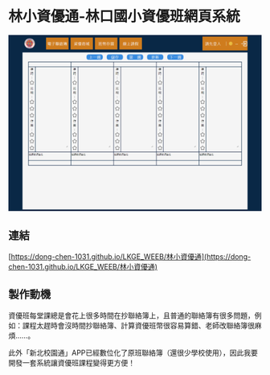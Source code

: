 # 林小資優通-林口國小資優班網頁系統

![GITHUB]( 123.png "目前整體網頁")


## 連結
[https://dong-chen-1031.github.io/LKGE_WEEB/林小資優通](https://dong-chen-1031.github.io/LKGE_WEEB/林小資優通)

## 製作動機

資優班每堂課總是會花上很多時間在抄聯絡簿上，且普通的聯絡簿有很多問題，例如：課程太趕時會沒時間抄聯絡簿、計算資優班幣很容易算錯、老師改聯絡簿很麻煩……。

此外「新北校園通」APP已經數位化了原班聯絡簿（還很少學校使用），因此我要開發一套系統讓資優班課程變得更方便！

